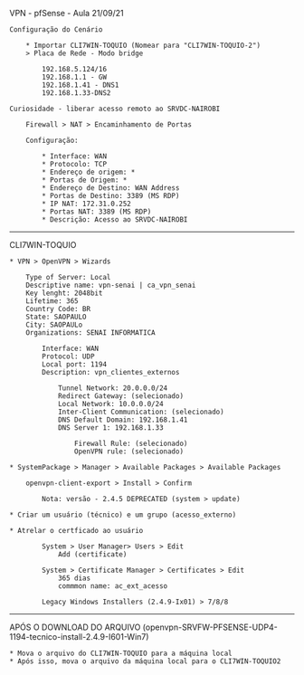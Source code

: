 VPN - pfSense - Aula 21/09/21

    Configuração do Cenário

        * Importar CLI7WIN-TOQUIO (Nomear para "CLI7WIN-TOQUIO-2")
        > Placa de Rede - Modo bridge

            192.168.5.124/16
            192.168.1.1 - GW
            192.168.1.41 - DNS1
            192.168.1.33-DNS2

    Curiosidade - liberar acesso remoto ao SRVDC-NAIROBI

        Firewall > NAT > Encaminhamento de Portas

        Configuração:

            * Interface: WAN
            * Protocolo: TCP
            * Endereço de origem: *
            * Portas de Origem: *
            * Endereço de Destino: WAN Address
            * Portas de Destino: 3389 (MS RDP)
            * IP NAT: 172.31.0.252
            * Portas NAT: 3389 (MS RDP)
            * Descrição: Acesso ao SRVDC-NAIROBI

------------------------------------------

CLI7WIN-TOQUIO

    * VPN > OpenVPN > Wizards

        Type of Server: Local
        Descriptive name: vpn-senai | ca_vpn_senai
        Key lenght: 2048bit
        Lifetime: 365
        Country Code: BR
        State: SAOPAULO
        City: SAOPAULo
        Organizations: SENAI INFORMATICA

            Interface: WAN
            Protocol: UDP
            Local port: 1194
            Description: vpn_clientes_externos

                Tunnel Network: 20.0.0.0/24
                Redirect Gateway: (selecionado)
                Local Network: 10.0.0.0/24
                Inter-Client Communication: (selecionado)
                DNS Default Domain: 192.168.1.41
                DNS Server 1: 192.168.1.33

                    Firewall Rule: (selecionado)
                    OpenVPN rule: (selecionado)

    * SystemPackage > Manager > Available Packages > Available Packages

        openvpn-client-export > Install > Confirm

            Nota: versão - 2.4.5 DEPRECATED (system > update)

    * Criar um usuário (técnico) e um grupo (acesso_externo)
    
    * Atrelar o certficado ao usuário

            System > User Manager> Users > Edit
                Add (certificate)

            System > Certificate Manager > Certificates > Edit
                365 dias
                commmon name: ac_ext_acesso

            Legacy Windows Installers (2.4.9-Ix01) > 7/8/8

------------------------------------------

APÓS O DOWNLOAD DO ARQUIVO (openvpn-SRVFW-PFSENSE-UDP4-1194-tecnico-install-2.4.9-I601-Win7)

    * Mova o arquivo do CLI7WIN-TOQUIO para a máquina local
    * Após isso, mova o arquivo da máquina local para o CLI7WIN-TOQUIO2
